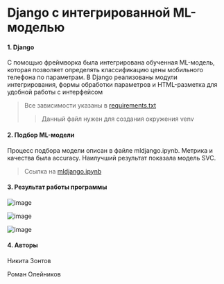 # Django с интегрированной ML-моделью

#### 1. Django

С помощью фреймворка была интегрирована обученная ML-модель, которая позволяет определять классификацию цены мобильного телефона по параметрам. В Django реализованы модули интегрирования, формы обработки параметров и HTML-разметка для удобной работы с интерфейсом

> Все зависимости указаны в [requirements.txt](https://github.com/zoLikeCode/ML-Django-Classification/blob/master/requirements.txt)
> > Данный файл нужен для создания окружения venv

#### 2. Подбор ML-модели

Процесс подбора модели описан в файле mldjango.ipynb. Метрика и качества была accuracy. Наилучший результат показала модель SVC.

> Ссылка на [mldjango.ipynb](https://github.com/zoLikeCode/ML-Django-Classification/blob/master/mldjango.ipynb)

#### 3. Результат работы программы

![image](https://user-images.githubusercontent.com/70718862/158981563-5d2af3d8-deb8-4904-ad95-94df8fd05d76.png)

![image](https://user-images.githubusercontent.com/70718862/158981635-f5c3b710-f0cf-4b4a-976d-39f8d4b22df9.png)

![image](https://user-images.githubusercontent.com/70718862/158981753-aad13e3d-b587-4226-83fa-44e3b5ebd958.png)


#### 4. Авторы

Никита Зонтов

Роман Олейников

